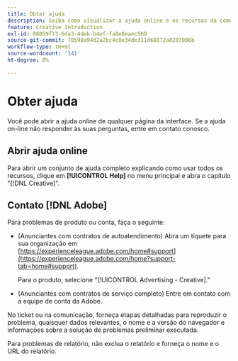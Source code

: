 ```yaml
---
title: Obter ajuda
description: Saiba como visualizar a ajuda online e os recursos da comunidade e como obter suporte técnico.
feature: Creative Introduction
exl-id: 88059f73-6da3-4deb-b4ef-fa8e8eaec569
source-git-commit: 70598a94d2a2bc4c8e34de311d68872a8207006b
workflow-type: tm+mt
source-wordcount: '141'
ht-degree: 0%

---
```


# Obter ajuda

<!-- Can remove this page when we move this into DSP help -->

Você pode abrir a ajuda online de qualquer página da interface. Se a ajuda on-line não responder às suas perguntas, entre em contato conosco.

## Abrir ajuda online

Para abrir um conjunto de ajuda completo explicando como usar todos os recursos, clique em **[!UICONTROL Help]** no menu principal e abra o capítulo &quot;[!DNL Creative]&quot;.

<!--
## Ask the Adobe Advertising community

Look for answers to your questions in the [Adobe Advertising community forums](https://experienceleaguecommunities.adobe.com/t5/adobe-advertising/ct-p/adobe-advertising-cloud-community).
-->

## Contato [!DNL Adobe]

Para problemas de produto ou conta, faça o seguinte:

* (Anunciantes com contratos de autoatendimento) Abra um tíquete para sua organização em [https://experienceleague.adobe.com/home#support](https://experienceleague.adobe.com/home?support-tab=home#support).

  Para o produto, selecione &quot;[!UICONTROL Advertising - Creative].&quot;

* (Anunciantes com contratos de serviço completo) Entre em contato com a equipe de conta da Adobe.

No ticket ou na comunicação, forneça etapas detalhadas para reproduzir o problema, quaisquer dados relevantes, o nome e a versão do navegador e informações sobre a solução de problemas preliminar executada.

Para problemas de relatório, não exclua o relatório e forneça o nome e o URL do relatório.

